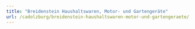 ```yaml
---
title: "Breidenstein Haushaltswaren, Motor- und Gartengeräte"
url: /cadolzburg/breidenstein-haushaltswaren-motor-und-gartengeraete/
---
```

